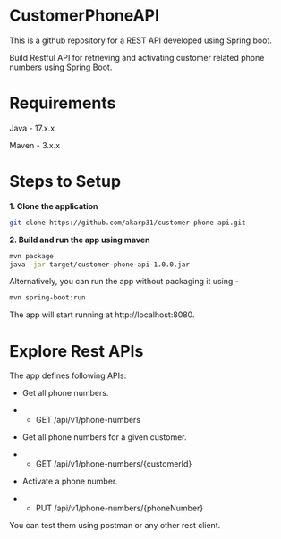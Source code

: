 # CustomerPhoneAPI
This is a github repository for a  REST API developed using Spring boot.

Build Restful API for retrieving and activating customer related phone numbers using Spring Boot.

# Requirements
Java - 17.x.x

Maven - 3.x.x

# Steps to Setup
**1. Clone the application**

```bash
git clone https://github.com/akarp31/customer-phone-api.git
```

**2. Build and run the app using maven**

  ```bash
  mvn package
  java -jar target/customer-phone-api-1.0.0.jar
  ```
  
  Alternatively, you can run the app without packaging it using -  
   ```bash
  mvn spring-boot:run
  ```
  
  The app will start running at http://localhost:8080.

# Explore Rest APIs
The app defines following APIs:

+ Get all phone numbers.

+ + GET /api/v1/phone-numbers

+ Get all phone numbers for a given customer.

+ + GET /api/v1/phone-numbers/{customerId}

+ Activate a phone number.

+ + PUT /api/v1/phone-numbers/{phoneNumber}

You can test them using postman or any other rest client.
